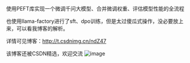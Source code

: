 使用PEFT库实现一个微调千问大模型、合并微调权重、评估模型性能的全流程

也使用llama-factory进行了sft、dpo训练，但是太过傻瓜式操作，没必要放上来，可以看我博客的解析。

详情可见博客：http://t.csdnimg.cn/ndZ47

该博客还被CSDN精选，欢迎交流
![image](https://github.com/stay-leave/enhance_llm/assets/58450966/c8ef00fb-602a-47ca-b491-72793384958c)

